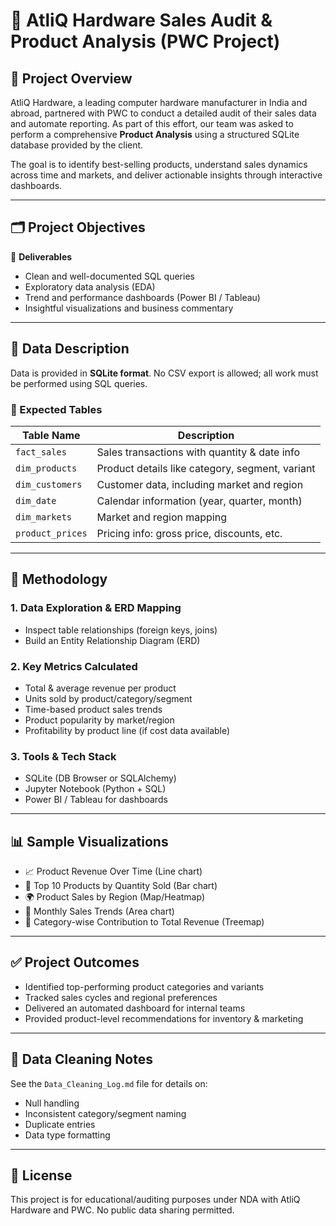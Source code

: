 # 🧠 AtliQ Hardware Sales Audit & Product Analysis (PWC Project)

## 📌 Project Overview

AtliQ Hardware, a leading computer hardware manufacturer in India and abroad, partnered with PWC to conduct a detailed audit of their sales data and automate reporting. As part of this effort, our team was asked to perform a comprehensive **Product Analysis** using a structured SQLite database provided by the client.

The goal is to identify best-selling products, understand sales dynamics across time and markets, and deliver actionable insights through interactive dashboards.

---

## 🗂️ Project Objectives

🧮 **Deliverables**
- Clean and well-documented SQL queries
- Exploratory data analysis (EDA)
- Trend and performance dashboards (Power BI / Tableau)
- Insightful visualizations and business commentary

---

## 📁 Data Description

Data is provided in **SQLite format**. No CSV export is allowed; all work must be performed using SQL queries.

### 🧩 Expected Tables
| Table Name       | Description                                      |
|------------------|--------------------------------------------------|
| `fact_sales`     | Sales transactions with quantity & date info     |
| `dim_products`   | Product details like category, segment, variant  |
| `dim_customers`  | Customer data, including market and region       |
| `dim_date`       | Calendar information (year, quarter, month)      |
| `dim_markets`    | Market and region mapping                        |
| `product_prices` | Pricing info: gross price, discounts, etc.       |

---

## 🧪 Methodology

### 1. **Data Exploration & ERD Mapping**
- Inspect table relationships (foreign keys, joins)
- Build an Entity Relationship Diagram (ERD)

### 2. **Key Metrics Calculated**
- Total & average revenue per product
- Units sold by product/category/segment
- Time-based product sales trends
- Product popularity by market/region
- Profitability by product line (if cost data available)

### 3. **Tools & Tech Stack**
- SQLite (DB Browser or SQLAlchemy)
- Jupyter Notebook (Python + SQL)
- Power BI / Tableau for dashboards

---

## 📊 Sample Visualizations

- 📈 Product Revenue Over Time (Line chart)
- 🧺 Top 10 Products by Quantity Sold (Bar chart)
- 🌍 Product Sales by Region (Map/Heatmap)
- 🔄 Monthly Sales Trends (Area chart)
- 🧱 Category-wise Contribution to Total Revenue (Treemap)

---

## ✅ Project Outcomes

- Identified top-performing product categories and variants
- Tracked sales cycles and regional preferences
- Delivered an automated dashboard for internal teams
- Provided product-level recommendations for inventory & marketing

---

## 🧹 Data Cleaning Notes

See the `Data_Cleaning_Log.md` file for details on:
- Null handling
- Inconsistent category/segment naming
- Duplicate entries
- Data type formatting

---


## 🧾 License

This project is for educational/auditing purposes under NDA with AtliQ Hardware and PWC. No public data sharing permitted.
